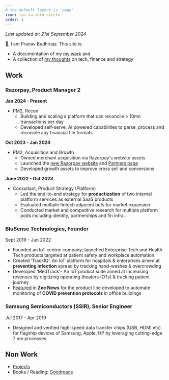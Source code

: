 ```yaml
---
# the default layout is 'page'
icon: fas fa-info-circle
order: 1
---
```


*Last updated at: 21st September 2024*

👋, I am Pranav Budhiraja. This site is:
* A documentation of my [my work](https://pranavbudhiraja.com/about/#work) and
* A collection of [my thoughts](https://pranavbudhiraja.com/) on tech, finance and strategy

## Work

### Razorpay, Product Manager 2

**Jan 2024 - Present** 
* PM2, Recon
	* Building and scaling a platform that can reconcile > 10mn transactions per day
	* Developed self-serve, AI powered capabilities to parse, process and reconcile any financial file formats

**Oct 2023 - Jan 2024**
* PM2, Acquisition and Growth
	* Owned merchant acquisition via Razorpay's website assets
	* Launched the [new Razorpay website](https://razorpay.com/) and [Partners page](https://razorpay.com/partners/)
	* Developed growth assets to improve cross sell and conversions

**June 2022 - Oct 2023**
* Consultant, Product Strategy (Platform)
	* Led the end-to-end strategy for **productization** of two internal platform services as external SaaS products
	* Evaluated multiple fintech adjacent bets for market expansion
	* Conducted market and competitive research for multiple platform pods including identity, partnerships and fin infra.

### BluSense Technologies, Founder

Sept 2019 - Jun 2022

* Founded an IoT centric company; launched Enterprise Tech and Health Tech products targeted at patient safety and workplace automation.
* Created ‘TrackIQ’: An IoT platform for hospitals & enterprises aimed at **preventing infection** spread by tracking hand-washes & overcrowding
* Developed ‘MedTrack’**-** An IoT product suite aimed at increasing revenues by digitizing operating theaters (OTs) & tracking patient journey
* [Featured](https://zeenews.india.com/hindi/india/app-for-hand-washing-and-social-distancing/713251) in **Zee News** for the product line developed to automate monitoring of **COVID prevention protocols** in office buildings

### Samsung Semiconductors (SSIR), Senior Engineer

Jul 2017 - Apr 2019

* Designed and verified high-speed data transfer chips (USB, HDMI etc) for flagship devices of Samsung, Apple, HP by leveraging cutting-edge 7 nm processes

## Non Work

* [Projects](https://pranavbudhiraja.com/projects)
* Books / Reading: [Goodreads](https://www.goodreads.com/user/show/124220302-pranav-budhiraja)